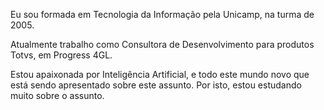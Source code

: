 Eu sou formada em Tecnologia da Informação pela Unicamp, na turma de 2005. 

Atualmente trabalho como Consultora de Desenvolvimento para produtos Totvs, em Progress 4GL.

Estou apaixonada por Inteligência Artificial, e todo este mundo novo que está sendo apresentado sobre este assunto. Por isto, estou estudando muito sobre o assunto.  
